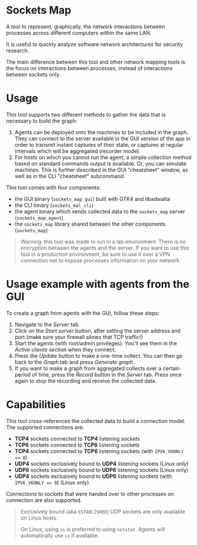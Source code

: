 # Sockets Map

A tool to represent, graphically, the network interactions between processes across different computers within the same LAN.

It is useful to quickly analyze software network architectures for security research.

The main difference between this tool and other network mapping tools is the focus on interactions between processes, instead of interactions between sockets only.

# Usage

This tool supports two different methods to gather the data that is necessary to build the graph:

1. Agents can be deployed onto the machines to be included in the graph. They can connect to the server available in the GUI version of the app in order to transmit instant captures of their state, or captures at regular intervals which will be aggregated (recorder mode).
2. For hosts on which you cannot run the agent, a simple collection method based on standard commands output is available. Or, you can simulate machines. This is further described in the GUI "cheatsheet" window, as well as in the CLI "cheatsheet" subcommand.

This tool comes with four components:

- the GUI binary (`sockets_map_gui`) built with GTK4 and libadwaita
- the CLI binary (`sockets_mal_cli`)
- the agent binary which sends collected data to the `sockets_map` server (`sockets_map_agent`)
- the `sockets_map` library shared between the other components (`sockets_map`)

> Warning: this tool was made to run in a lab environment. There is no encryption between the agents and the server. If you want to use this tool in a production environment, be sure to use it over a VPN connection not to expose processes information on your network.

# Usage example with agents from the GUI

To create a graph from agents with the GUI, follow these steps:

1. Navigate to the *Server* tab.
2. Click on the *Start server* button, after setting the server address and port (make sure your firewall allows that TCP traffic!)
3. Start the agents (with root/admin privileges). You'll see them in the *Active clients* section when they connect.
4. Press the *Update* button to make a one-time collect. You can then go back to the *Graph* tab and press *Generate graph*.
5. If you want to make a graph from aggregated collects over a certain period of time, press the *Record* button in the *Server* tab. Press once again to stop the recording and receive the collected data.

# Capabilities

This tool cross-references the collected data to build a connection model. The supported connections are:

- **TCP4** sockets connected to **TCP4** listening sockets
- **TCP6** sockets connected to **TCP6** listening sockets
- **TCP4** sockets connected to **TCP6** listening sockets (with `IPV6_V6ONLY == 0`)
- **UDP4** sockets exclusively bound to **UDP4** listening sockets (Linux only)
- **UDP6** sockets exclusively bound to **UDP6** listening sockets (Linux only)
- **UDP4** sockets exclusively bound to **UDP6** listening sockets (with `IPV6_V6ONLY == 0`) (Linux only)

Connections to sockets that were handed over to other processes on connection are also supported.

> Exclusively bound (aka `ESTABLISHED`) UDP sockets are only available on Linux hosts.
> 
> On Linux, using `ss` is preferred to using `netstat`. Agents will automatically use `ss` if available.
